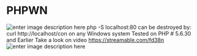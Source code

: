 # PHPWN

![enter image description here](http://oi64.tinypic.com/2w4wxug.jpg)
php -S localhost:80
can be destroyed by:
curl http://localhost/con
 on any Windows system
Tested on PHP # 5.6.30 and Earlier
Take a look on video
https://streamable.com/fd38n
![enter image description here](http://oi63.tinypic.com/2ugkvv5.jpg)
